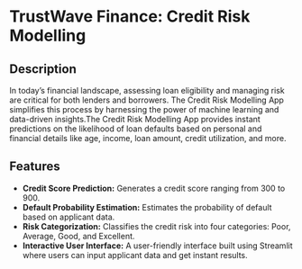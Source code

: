 # TrustWave Finance: Credit Risk Modelling

## Description
In today’s financial landscape, assessing loan eligibility and managing risk are critical for both lenders and borrowers. The Credit Risk Modelling App simplifies this process by harnessing the power of machine learning and data-driven insights.The Credit Risk Modelling App provides instant predictions on the likelihood of loan defaults based on personal and financial details like age, income, loan amount, credit utilization, and more. 

## Features
- **Credit Score Prediction:** Generates a credit score ranging from 300 to 900.
- **Default Probability Estimation:** Estimates the probability of default based on applicant data.
- **Risk Categorization:** Classifies the credit risk into four categories: Poor, Average, Good, and Excellent.
- **Interactive User Interface:** A user-friendly interface built using Streamlit where users can input applicant data and get instant results.
